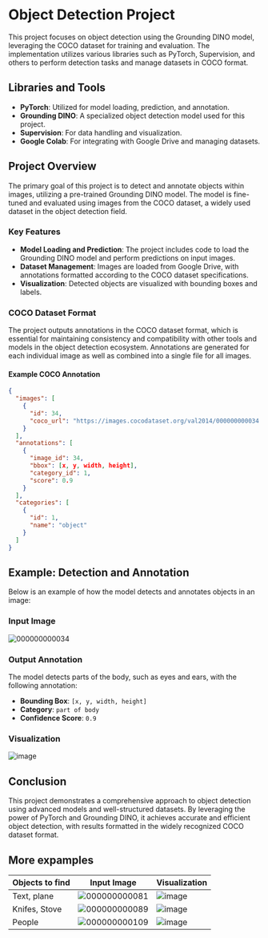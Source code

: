 # Object Detection Project

This project focuses on object detection using the Grounding DINO model, leveraging the COCO dataset for training and evaluation. The implementation utilizes various libraries such as PyTorch, Supervision, and others to perform detection tasks and manage datasets in COCO format.

## Libraries and Tools

- **PyTorch**: Utilized for model loading, prediction, and annotation.
- **Grounding DINO**: A specialized object detection model used for this project.
- **Supervision**: For data handling and visualization.
- **Google Colab**: For integrating with Google Drive and managing datasets.

## Project Overview

The primary goal of this project is to detect and annotate objects within images, utilizing a pre-trained Grounding DINO model. The model is fine-tuned and evaluated using images from the COCO dataset, a widely used dataset in the object detection field.

### Key Features

- **Model Loading and Prediction**: The project includes code to load the Grounding DINO model and perform predictions on input images.
- **Dataset Management**: Images are loaded from Google Drive, with annotations formatted according to the COCO dataset specifications.
- **Visualization**: Detected objects are visualized with bounding boxes and labels.

### COCO Dataset Format

The project outputs annotations in the COCO dataset format, which is essential for maintaining consistency and compatibility with other tools and models in the object detection ecosystem. Annotations are generated for each individual image as well as combined into a single file for all images.

#### Example COCO Annotation

```json
{
  "images": [
    {
      "id": 34,
      "coco_url": "https://images.cocodataset.org/val2014/000000000034.jpg"
    }
  ],
  "annotations": [
    {
      "image_id": 34,
      "bbox": [x, y, width, height],
      "category_id": 1,
      "score": 0.9
    }
  ],
  "categories": [
    {
      "id": 1,
      "name": "object"
    }
  ]
}
```

## Example: Detection and Annotation

Below is an example of how the model detects and annotates objects in an image:

### Input Image

![000000000034](https://github.com/user-attachments/assets/e90be6dc-b39e-4845-8409-8c0faaa8a761)


### Output Annotation

The model detects parts of the body, such as eyes and ears, with the following annotation:
- **Bounding Box**: `[x, y, width, height]`
- **Category**: `part of body`
- **Confidence Score**: `0.9`

### Visualization

![image](https://github.com/user-attachments/assets/1dc4de1f-2bba-4a1d-9c1d-f187e0b3d0aa)


## Conclusion

This project demonstrates a comprehensive approach to object detection using advanced models and well-structured datasets. By leveraging the power of PyTorch and Grounding DINO, it achieves accurate and efficient object detection, with results formatted in the widely recognized COCO dataset format.

## More expamples 

| Objects to find | Input Image | Visualization |
| ------- | ------- | -------- |
| Text, plane | ![000000000081](https://github.com/user-attachments/assets/91e162d2-3e2c-4c58-bd3d-8e644480b0f7) | ![image](https://github.com/user-attachments/assets/a0f8abdb-3be1-4c29-be60-be23e7a3bbfb) |
| Knifes, Stove | ![000000000089](https://github.com/user-attachments/assets/3de0c729-7c69-417b-abc3-6dbb11a06248) | ![image](https://github.com/user-attachments/assets/46178ff4-726d-449d-acbd-cb3016ccdc03) |
| People | ![000000000109](https://github.com/user-attachments/assets/549a90db-df3d-409e-b2df-2013318ddd6a) | ![image](https://github.com/user-attachments/assets/1decd93f-625e-42d8-84a4-af910f75a5b5) |





